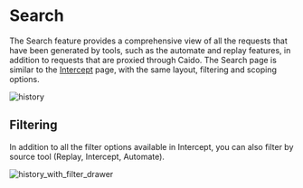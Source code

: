 # Search

The Search feature provides a comprehensive view of all the requests that have been generated by tools, such as the automate and replay features, in addition to requests that are proxied through Caido. The Search page is similar to the [Intercept](/features/proxy/intercept.md) page, with the same layout, filtering and scoping options.

![history](/_images/history.png)

## Filtering

In addition to all the filter options available in Intercept, you can also filter by source tool (Replay, Intercept, Automate).

![history_with_filter_drawer](/_images/history_with_filter_drawer.png)
